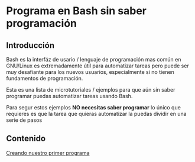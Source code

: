 # Programa en Bash sin saber programación

## Introducción 

Bash es la interfáz de usario / lenguaje de programación mas común en GNU/Linux es extremadamente útil para automatizar tareas pero puede ser muy desafiante para los nuevos usuarios, especialmente si no tienen fundamentos de programación.

Esta es una lista de microtutoriales / ejemplos para que aún sin saber programar puedas automatizar tareas usando Bash.

Para segur estos ejemplos __NO necesitas saber programar__ lo único que requieres es que la tarea que quieras automatizar la puedas dividir en una serie de pasos

## Contenido

[ Creando nuestro primer programa](https://ubmi-ifc.github.io/Tutoriales-IFC/manuales/bash/bash_chunks_primerPrograma)